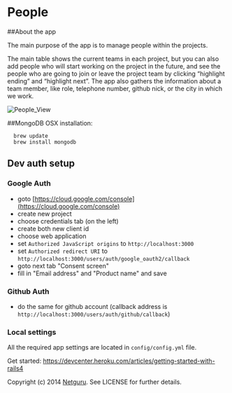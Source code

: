People
======

##About the app

The main purpose of the app is to manage people within the projects. 

The main table shows the current teams in each project, but you can also add people who will start working on the project in the future, and see the people who are going to join or leave the project team by clicking “highlight ending” and “highlight next”. The app also gathers the information about a team member, like role, telephone number, github nick, or the city in which we work.

![People_View](https://netguruco-production.s3.amazonaws.com/uploads/1401228321-people_main.jpg)

##MongoDB OSX installation:

```shell
  brew update
  brew install mongodb
```

## Dev auth setup

### Google Auth

  * goto [https://cloud.google.com/console](https://cloud.google.com/console)
  * create new project
  * choose credentials tab (on the left)
  * create both new client id
  * choose web application
  * set `Authorized JavaScript origins` to `http://localhost:3000`
  * set `Authorized redirect URI` to `http://localhost:3000/users/auth/google_oauth2/callback`
  * goto next tab "Consent screen"
  * fill in "Email address" and "Product name" and save

### Github Auth

  * do the same for github account (callback address is `http://localhost:3000/users/auth/github/callback`)

### Local settings

All the required app settings are located in `config/config.yml` file.

Get started: https://devcenter.heroku.com/articles/getting-started-with-rails4

Copyright (c) 2014 [Netguru](https://netguru.co). See LICENSE for further details.
